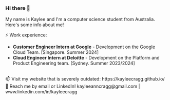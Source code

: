 ### Hi there 👋


My name is Kaylee and I'm a computer science student from Australia. Here's some info about me!

⚡ Work experience: <br>
- **Customer Engineer Intern at Google** - Development on the Google Cloud Team. [Singapore. Summer 2024]
- **Cloud Engineer Intern at Deloitte** - Development on the Platform and Product Engineering team. [Sydney. Summer 2023/2024]
<br>
📫 Visit my website that is severely outdated: https://kayleecragg.github.io/
<br>
💬 Reach me by email or LinkedIn! kayleeanncragg@gmail.com | www.linkedin.com/in/kayleecragg

<!--
📫 Visit my website that is severely outdated: https://kayleecragg.github.io/

**kayleecragg/kayleecragg** is a ✨ _special_ ✨ repository because its `README.md` (this file) appears on your GitHub profile.

Here are some ideas to get you started:

- 🔭 I’m currently working on ...
- 🌱 I’m currently learning ...
- 👯 I’m looking to collaborate on ...
- 🤔 I’m looking for help with ...
- 💬 Ask me about ...
- 📫 How to reach me: ...
- 😄 Pronouns: ...
- ⚡ Fun fact: ...
-->

